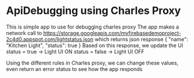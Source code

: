 # ApiDebugging using Charles Proxy
This is simple app to use for debugging charles proxy
The app makes a network call to https://storage.googleapis.com/myfirebasedemoproject-2c4d0.appspot.com/lightstatus.json
which returns json response
{
    "name": "Kitchen Light",
    "status": true
}
Based on this response, we update the UI
status = true -> Light UI ON
status = false -> Light UI OFF

Using the different rules in Charles proxy, we can change these values, even return an error status to see how the app responds

